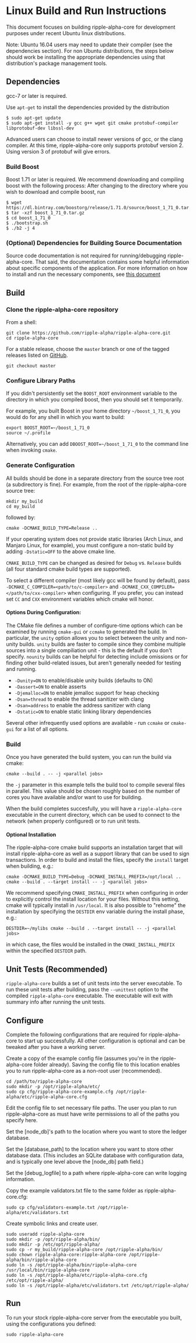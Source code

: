 # Linux Build and Run Instructions

This document focuses on building ripple-alpha-core for development purposes under recent
Ubuntu linux distributions. 

Note: Ubuntu 16.04 users may need to update their compiler (see the dependencies
section). For non Ubuntu distributions, the steps below should work be
installing the appropriate dependencies using that distribution's package
management tools.

## Dependencies

gcc-7 or later is required.

Use `apt-get` to install the dependencies provided by the distribution

```
$ sudo apt-get update
$ sudo apt-get install -y gcc g++ wget git cmake protobuf-compiler libprotobuf-dev libssl-dev
```

Advanced users can choose to install newer versions of gcc, or the clang compiler.
At this time, ripple-alpha-core only supports protobuf version 2. Using version 3 of 
protobuf will give errors.

### Build Boost

Boost 1.71 or later is required. We recommend downloading and compiling boost
with the following process: After changing to the directory where
you wish to download and compile boost, run

``` 
$ wget https://dl.bintray.com/boostorg/release/1.71.0/source/boost_1_71_0.tar.gz
$ tar -xzf boost_1_71_0.tar.gz
$ cd boost_1_71_0
$ ./bootstrap.sh
$ ./b2 -j 4
```

### (Optional) Dependencies for Building Source Documentation

Source code documentation is not required for running/debugging ripple-alpha-core. That
said, the documentation contains some helpful information about specific
components of the application. For more information on how to install and run
the necessary components, see [this document](../../docs/README.md)

## Build

### Clone the ripple-alpha-core repository

From a shell:

```
git clone https://github.com/ripple-alpha/ripple-alpha-core.git
cd ripple-alpha-core
```

For a stable release, choose the `master` branch or one of the tagged releases
listed on [GitHub](https://github.com/ripple-alpha/ripple-alpha-core/releases). 

```
git checkout master
```

### Configure Library Paths

If you didn't persistently set the `BOOST_ROOT` environment variable to the
directory in which you compiled boost, then you should set it temporarily.

For example, you built Boost in your home directory `~/boost_1_71_0`, you
would do for any shell in which you want to build:

```
export BOOST_ROOT=~/boost_1_71_0
source ~/.profile
```

Alternatively, you can add `DBOOST_ROOT=~/boost_1_71_0` to the command line when
invoking `cmake`.

### Generate Configuration

All builds should be done in a separate directory from the source tree root 
(a subdirectory is fine). For example, from the root of the ripple-alpha-core source tree:

```
mkdir my_build
cd my_build
```

followed by:

```
cmake -DCMAKE_BUILD_TYPE=Release ..
```

If your operating system does not provide static libraries (Arch Linux, and 
Manjaro Linux, for example), you must configure a non-static build by adding
`-Dstatic=OFF` to the above cmake line.

`CMAKE_BUILD_TYPE` can be changed as desired for `Debug` vs.
`Release` builds (all four standard cmake build types are supported).

To select a different compiler (most likely gcc will be found by default), pass 
`-DCMAKE_C_COMPILER=<path/to/c-compiler>` and
`-DCMAKE_CXX_COMPILER=</path/to/cxx-compiler>` when configuring. If you prefer, 
you can instead set `CC` and `CXX` environment variables which cmake will honor.

#### Options During Configuration:

The CMake file defines a number of configure-time options which can be
examined by running `cmake-gui` or `ccmake` to generated the build. In
particular, the `unity` option allows you to select between the unity and
non-unity builds. `unity` builds are faster to compile since they combine
multiple sources into a single compiliation unit - this is the default if you
don't specify. `nounity` builds can be helpful for detecting include omissions
or for finding other build-related issues, but aren't generally needed for
testing and running.

* `-Dunity=ON` to enable/disable unity builds (defaults to ON)  
* `-Dassert=ON` to enable asserts
* `-Djemalloc=ON` to enable jemalloc support for heap checking
* `-Dsan=thread` to enable the thread sanitizer with clang
* `-Dsan=address` to enable the address sanitizer with clang
* `-Dstatic=ON` to enable static linking library dependencies

Several other infrequently used options are available - run `ccmake` or
`cmake-gui` for a list of all options.

### Build

Once you have generated the build system, you can run the build via cmake:

```
cmake --build . -- -j <parallel jobs>
```

the `-j` parameter in this example tells the build tool to compile several
files in parallel. This value should be chosen roughly based on the number of
cores you have available and/or want to use for building.

When the build completes succesfully, you will have a `ripple-alpha-core` executable in
the current directory, which can be used to connect to the network (when
properly configured) or to run unit tests.


#### Optional Installation

The ripple-alpha-core cmake build supports an installation target that will install
ripple-alpha-core as well as a support library that can be used to sign transactions. In
order to build and install the files, specify the `install` target when
building, e.g.:

```
cmake -DCMAKE_BUILD_TYPE=Debug -DCMAKE_INSTALL_PREFIX=/opt/local ..
cmake --build . --target install -- -j <parallel jobs>
```

We recommend specifying `CMAKE_INSTALL_PREFIX` when configuring in order to
explicitly control the install location for your files. Without this setting,
cmake will typically install in `/usr/local`. It is also possible to "rehome"
the installation by specifying the `DESTDIR` env variable during the install phase,
e.g.:

```
DESTDIR=~/mylibs cmake --build . --target install -- -j <parallel jobs>
```

in which case, the files would be installed in the `CMAKE_INSTALL_PREFIX` within
the specified `DESTDIR` path.

## Unit Tests (Recommended)

`ripple-alpha-core` builds a set of unit tests into the server executable. To run these unit
tests after building, pass the `--unittest` option to the compiled `ripple-alpha-core`
executable. The executable will exit with summary info after running the unit tests.

## Configure

Complete the following configurations that are required for ripple-alpha-core to start up successfully. All other configuration is optional and can be tweaked after you have a working server.

Create a copy of the example config file (assumes you're in the ripple-alpha-core folder already). Saving the config file to this location enables you to run ripple-alpha-core as a non-root user (recommended).

```
cd /path/to/ripple-alpha-core
sudo mkdir -p /opt/ripple-alpha/etc/
sudo cp cfg/ripple-alpha-core-example.cfg /opt/ripple-alpha/etc/ripple-alpha-core.cfg
```

Edit the config file to set necessary file paths. The user you plan to run ripple-alpha-core as must have write permissions to all of the paths you specify here.

Set the [node_db]'s path to the location where you want to store the ledger database.

Set the [database_path] to the location where you want to store other database data. (This includes an SQLite database with configuration data, and is typically one level above the [node_db] path field.)

Set the [debug_logfile] to a path where ripple-alpha-core can write logging information.

Copy the example validators.txt file to the same folder as ripple-alpha-core.cfg:
```
sudo cp cfg/validators-example.txt /opt/ripple-alpha/etc/validators.txt
```

Create symbolic links and create user.
```
sudo useradd ripple-alpha-core
sudo mkdir -p /opt/ripple-alpha/bin/
sudo mkdir -p /etc/opt/ripple-alpha/
sudo cp -r my_build/ripple-alpha-core /opt/ripple-alpha/bin/
sudo chown ripple-alpha-core:ripple-alpha-core /opt/ripple-alpha/bin/ripple-alpha-core 
sudo ln -s /opt/ripple-alpha/bin/ripple-alpha-core /usr/local/bin/ripple-alpha-core
sudo ln -s /opt/ripple-alpha/etc/ripple-alpha-core.cfg /etc/opt/ripple-alpha/
sudo ln -s /opt/ripple-alpha/etc/validators.txt /etc/opt/ripple-alpha/
```

## Run

To run your stock ripple-alpha-core server from the executable you built, using the configurations you defined:

```
sudo ripple-alpha-core
```
